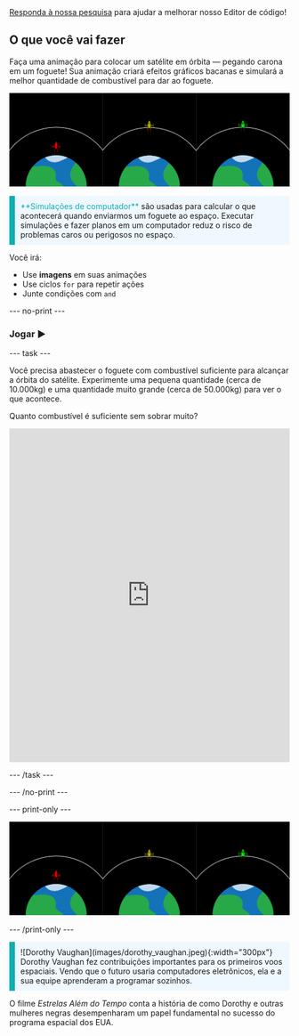 <div class="c-survey-banner" style="width:100%">
  <a class="c-survey-banner__link" href="https://form.raspberrypi.org/f/code-editor-feedback" target="_blank">Responda à nossa pesquisa</a> para ajudar a melhorar nosso Editor de código!
</div>

## O que você vai fazer

Faça uma animação para colocar um satélite em órbita — pegando carona em um foguete! Sua animação criará efeitos gráficos bacanas e simulará a melhor quantidade de combustível para dar ao foguete.

![Telas lado a lado mostrando um foguete verde em órbita e um foguete vermelho que não conseguiu atingir a órbita.](images/showcase.png)

<p style="border-left: solid; border-width:10px; border-color: #0faeb0; background-color: aliceblue; padding: 10px;">
<span style="color: #0faeb0">**Simulações de computador**</span> são usadas para calcular o que acontecerá quando enviarmos um foguete ao espaço. Executar simulações e fazer planos em um computador reduz o risco de problemas caros ou perigosos no espaço.
</p>

Você irá:
+ Use **imagens** em suas animações
+ Use ciclos `for` para repetir ações
+ Junte condições com `and`

--- no-print ---

### Jogar ▶️

--- task ---

<div style="display: flex; flex-wrap: wrap">
<div style="flex-basis: 175px; flex-grow: 1">  
Você precisa abastecer o foguete com combustível suficiente para alcançar a órbita do satélite. Experimente uma pequena quantidade (cerca de 10.000kg) e uma quantidade muito grande (cerca de 50.000kg) para ver o que acontece. 

Quanto combustível é suficiente sem sobrar muito?
</div>
<iframe src="https://editor.raspberrypi.org/en/embed/viewer/rocket-launch-example" width="600" height="600" frameborder="0" marginwidth="0" marginheight="0" allowfullscreen>
</iframe>
</div>

--- /task ---

--- /no-print ---

--- print-only ---

![Exemplo de projeto concluído de foguetes voando para o espaço sideral.](images/showcase.png)

--- /print-only ---

<p style="border-left: solid; border-width:10px; border-color: #0faeb0; background-color: aliceblue; padding: 10px;"> ![Dorothy Vaughan](images/dorothy_vaughan.jpeg){:width="300px"} Dorothy Vaughan fez contribuições importantes para os primeiros voos espaciais. Vendo que o futuro usaria computadores eletrônicos, ela e a sua equipe aprenderam a programar sozinhos.

O filme *Estrelas Além do Tempo* conta a história de como Dorothy e outras mulheres negras desempenharam um papel fundamental no sucesso do programa espacial dos EUA. 
